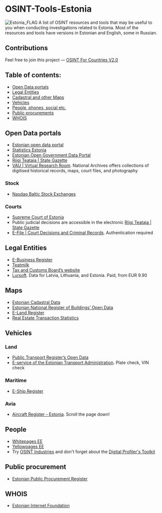 # OSINT-Tools-Estonia
<img src="https://upload.wikimedia.org/wikipedia/commons/thumb/8/8f/Flag_of_Estonia.svg/2560px-Flag_of_Estonia.svg.png" alt="Estonia_FLAG"/>
A list of OSINT resources and tools that may be useful to you when conducting investigations related to Estonia. Most of the resources and tools have versions in Estonian and English, some in Russian. 

## Contributions
Feel free to join this project — [OSINT For Countries V2.0](https://github.com/paulpogoda/OSINT-for-countries-V2.0)

## Table of contents:
 - [Open Data portals](#open-data-portals)
 - [Legal Entities](#legal-entities)
 - [Cadastral and other Maps](#maps)
 - [Vehicles](#vehicles)
 - [People, phones, social etc.](#people)
 - [Public procurements](#public-procurement)
 - [WHOIS](#whois)

## Open Data portals
- [Estonian open data portal](https://www.ria.ee/en/state-information-system/data-based-governance-and-reuse-data/estonian-open-data-portal)
- [Statistics Estonia](https://www.stat.ee/en)
- [Estonian Open Government Data Portal](https://imo.ut.ee/en/infrastructure/estonian-open-government-data/estonian-open-government-data-portal/)
- [Riigi Teataja | State Gazette](https://www.riigiteataja.ee/en/)
- [VAU | Virtual Research Room](https://www.ra.ee/vau/index.php/en). National Archives offers collections of digitised historical records, maps, court files, and photography

### Stock
- [Nasdaq Baltic Stock Exchanges](https://nasdaqbaltic.com)

### Courts
- [Supreme Court of Estonia](https://www.kohus.ee/en)
- Public judicial decisions are accessible in the electronic [Riigi Teataja | State Gazette](https://www.riigiteataja.ee/kohtulahendid/koik_menetlused.html)
- [E-File | Court Decisions and Criminal Records](https://etoimik.rik.ee). Authentication required

## Legal Entities
- [E-Business Register](https://ariregister.rik.ee/eng)
- [Teatmilk](https://www.teatmik.ee/ru)
- [Tax and Customs Board’s website](https://www.emta.ee/en)
- [Lursoft](https://www.lursoft.lv/en/data-bases-of-companies). Data for Latvia, Lithuania, and Estonia. Paid, from  EUR 9.90

## Maps
- [Estonian Cadastral Data](https://geoportaal.maaamet.ee/eng/spatial-data/cadastral-data-p310.html)
- [Estonian National Register of Buildings’ Open Data](https://imo.ut.ee/en/infrastructure/estonian-open-government-data/estonian-national-register-of-buildings-open-data/)
- [E-Land Register](https://kinnistusraamat.rik.ee/Avaleht.aspx?lang=Eng)
- [Real Estate Transaction Statistics](https://imo.ut.ee/en/infrastructure/estonian-open-government-data/real-estate-transaction-statistics/)

## Vehicles
### Land
- [Public Transport Register’s Open Data](https://imo.ut.ee/en/infrastructure/estonian-open-government-data/public-transport-registers-open-data/)
- [E-service of the Estonian Transport Administration](https://eteenindus.mnt.ee/main.jsf?lang=en). Plate check, VIN check

### Maritime
- [E-Ship Register](https://laevakinnistusraamat.rik.ee)

### Avia
- [Aircraft Register - Estonia](https://transpordiamet.ee/ohusoidukite-register). Scroll the page down!

## People 
- [Whitepages EE](https://whitepages.ee)
- [Yellowpages EE](https://www.yellowpages.ee/en/)
- Try [OSINT Industries](https://app.osint.industries) and don't forget about the [Digital Profiler's Toolkit](https://github.com/paulpogoda/Digital-Profiler-s-Toolkit)

## Public procurement
- [Estonian Public Procurement Register](https://www.fin.ee/en/public-procurement-state-aid-and-assets/public-procurement-policy/public-procurement-register)

## WHOIS
- [Estonian Internet Foundation](https://rwhois.internet.ee)
